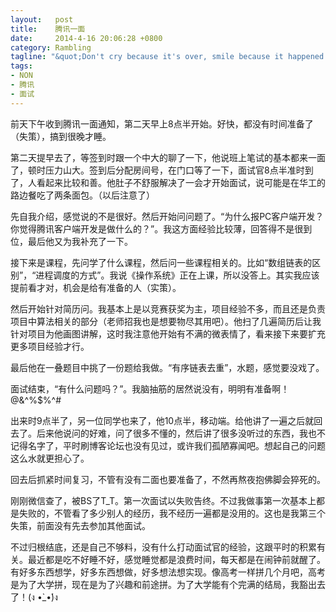 ```yaml
--- 
layout:   post
title:    腾讯一面
date:     2014-4-16 20:06:28 +0800
category: Rambling
tagline: "&quot;Don't cry because it's over, smile because it happened.&quot; - Dr. Seuss"
tags: 
- NON
- 腾讯
- 面试
---
```



前天下午收到腾讯一面通知，第二天早上8点半开始。好快，都没有时间准备了（失策），搞到很晚才睡。

第二天提早去了，等签到时跟一个中大的聊了一下，他说班上笔试的基本都来一面了，顿时压力山大。签到后分配房间号，在门口等了一下，面试官8点半准时到了，人看起来比较和善。他肚子不舒服解决了一会才开始面试，说可能是在华工的路边餐吃了两条面包。（以后注意了）

先自我介绍，感觉说的不是很好。然后开始问问题了。“为什么报PC客户端开发？你觉得腾讯客户端开发是做什么的？”。我这方面经验比较薄，回答得不是很到位，最后他又为我补充了一下。

接下来是课程，先问学了什么课程，然后问一些课程相关的。比如“数组链表的区别”，“进程调度的方式”。我说《操作系统》正在上课，所以没答上。其实我应该提前看才对，机会是给有准备的人（实策）。

然后开始针对简历问。我基本上是以竞赛获奖为主，项目经验不多，而且还是负责项目中算法相关的部分（老师招我也是想要物尽其用吧）。他扫了几遍简历后让我针对项目为他画图讲解，这时我注意他开始有不满的微表情了，看来接下来要扩充更多项目经验才行。

最后他在一叠题目中挑了一份题给我做。“有序链表去重”，水题，感觉要没戏了。

面试结束，“有什么问题吗？”。我脑抽筋的居然说没有，明明有准备啊！ @&^%$%^#

出来时9点半了，另一位同学也来了，他10点半，移动端。给他讲了一遍之后就回去了。后来他说问的好难，问了很多不懂的，然后讲了很多没听过的东西，我也不记得名字了，平时刷博客论坛也没有见过，或许我们孤陋寡闻吧。想起自己的问题这么水就更担心了。

回去后抓紧时间复习，不管有没有二面也要准备了，不然再熬夜抱佛脚会猝死的。

刚刚微信查了，被BS了T_T。第一次面试以失败告终。不过我做事第一次基本上都是失败的，不管看了多少别人的经历，我不经历一遍都是没用的。这也是我第三个失策，前面没有先去参加其他面试。

不过归根结底，还是自己不够料，没有什么打动面试官的经验，这跟平时的积累有关。最近都是吃不好睡不好，感觉睡觉都是浪费时间，每天都是在闹钟前就醒了。有好多东西想学，好多东西想做，好多想法想实现。像高考一样拼几个月吧，高考是为了大学拼，现在是为了兴趣和前途拼。为了大学能有个完满的结局，我豁出去了！(ง •̀_•́)ง
